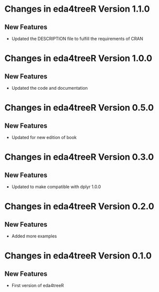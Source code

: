 # Changes in eda4treeR Version 1.1.0
## New Features 

* Updated the DESCRIPTION file to fulfill the requirements of CRAN


# Changes in eda4treeR Version 1.0.0
## New Features 

* Updated the code and documentation

# Changes in eda4treeR Version 0.5.0
## New Features 

* Updated for new edition of book


# Changes in eda4treeR Version 0.3.0
## New Features 

* Updated to make compatible with dplyr 1.0.0

# Changes in eda4treeR Version 0.2.0
## New Features 

* Added more examples

# Changes in eda4treeR Version 0.1.0
## New Features 

* First version of eda4treeR 

